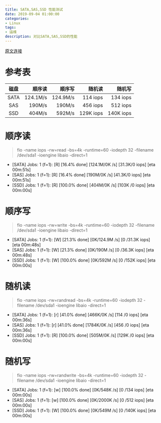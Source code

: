 ```yaml
---
title: SATA,SAS,SSD 性能测试
date: 2019-09-04 01:00:00
categories:
- Linux
tags:
- 运维
description: 对比SATA,SAS,SSD的性能
---
```


[原文连接](https://blog.csdn.net/killmice/article/details/42745937)

# 参考表

磁盘  | 顺序读   |  顺序写  |   随机读   |  随机写
:--: | -------: | -------: | --------: | ------:
SATA | 124.1M/s | 124.9M/s | 114 iops  | 134 iops
SAS  | 190M/s   | 190M/s   | 456 iops  | 512 iops
SSD  | 404M/s   | 592M/s   | 129K iops | 140K iops


# 顺序读

> fio -name iops -rw=read -bs=4k -runtime=60 -iodepth 32 -filename /dev/sda1 -ioengine libaio -direct=1

* [SATA] Jobs: 1 (f=1): [R] [16.4% done]  [124.1M/0K /s] [31.3K/0  iops] [eta 00m:51s]
* [SAS]  Jobs: 1 (f=1): [R] [16.4% done]  [190M/0K /s]   [41.3K/0  iops] [eta 00m:51s]
* [SSD]  Jobs: 1 (f=1): [R] [100.0% done] [404M/0K /s]   [103K /0  iops] [eta 00m:00s]

# 顺序写

> fio -name iops -rw=write -bs=4k -runtime=60 -iodepth 32 -filename /dev/sda1 -ioengine libaio -direct=1

* [SATA] Jobs: 1 (f=1): [W] [21.3% done]  [0K/124.9M /s] [0 /31.3K iops] [eta 00m:48s]
* [SAS]  Jobs: 1 (f=1): [W] [21.3% done]  [0K/190M /s]   [0 /36.3K iops] [eta 00m:48s]
* [SSD]  Jobs: 1 (f=1): [W] [100.0% done] [0K/592M /s]   [0 /152K  iops] [eta 00m:00s]

# 随机读

> fio -name iops -rw=randread -bs=4k -runtime=60 -iodepth 32 -filename /dev/sda1 -ioengine libaio -direct=1

* [SATA] Jobs: 1 (f=1): [r] [41.0% done]  [466K/0K /s]  [114 /0  iops]  [eta 00m:36s]
* [SAS]  Jobs: 1 (f=1): [r] [41.0% done]  [1784K/0K /s] [456 /0  iops]  [eta 00m:36s]
* [SSD]  Jobs: 1 (f=1): [R] [100.0% done] [505M/0K /s]  [129K /0  iops] [eta 00m:00s]

# 随机写

> fio -name iops -rw=randwrite -bs=4k -runtime=60 -iodepth 32 -filename /dev/sda1 -ioengine libaio -direct=1

* [SATA] Jobs: 1 (f=1): [w] [100.0% done] [0K/548K /s]  [0 /134  iops]  [eta 00m:00s]
* [SAS]  Jobs: 1 (f=1): [w] [100.0% done] [0K/2000K /s] [0 /512  iops]  [eta 00m:00s]
* [SSD]  Jobs: 1 (f=1): [W] [100.0% done] [0K/549M /s]  [0 /140K  iops] [eta 00m:00s]


